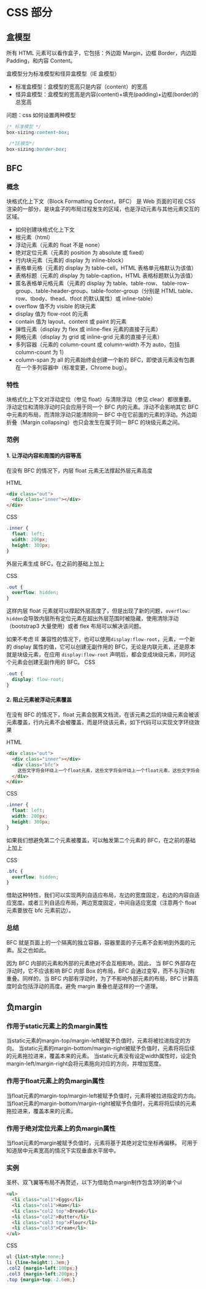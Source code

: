 # CSS 部分

## 盒模型

所有 HTML 元素可以看作盒子，它包括：外边距 Margin，边框 Border，内边距 Padding，和内容 Content。

盒模型分为标准模型和怪异盒模型（IE 盒模型）

- 标准盒模型：盒模型的宽高只是内容（content）的宽高
- 怪异盒模型：盒模型的宽高是内容(content)+填充(padding)+边框(border)的总宽高

问题：css 如何设置两种模型

```CSS
/* 标准模型 */
box-sizing:content-box;

 /*IE模型*/
box-sizing:border-box;
```

## BFC

### 概念

块格式化上下文（Block Formatting Context，BFC） 是 Web 页面的可视 CSS 渲染的一部分，是块盒子的布局过程发生的区域，也是浮动元素与其他元素交互的区域。

- 如何创建块格式化上下文
- 根元素（html）
- 浮动元素（元素的 float 不是 none）
- 绝对定位元素（元素的 position 为 absolute 或 fixed）
- 行内块元素（元素的 display 为 inline-block）
- 表格单元格（元素的 display 为 table-cell，HTML 表格单元格默认为该值）
- 表格标题（元素的 display 为 table-caption，HTML 表格标题默认为该值）
- 匿名表格单元格元素（元素的 display 为 table、table-row、 table-row-group、table-header-group、table-footer-group（分别是 HTML table、row、tbody、thead、tfoot 的默认属性）或 inline-table）
- overflow 值不为 visible 的块元素
- display 值为 flow-root 的元素
- contain 值为 layout、content 或 paint 的元素
- 弹性元素（display 为 flex 或 inline-flex 元素的直接子元素）
- 网格元素（display 为 grid 或 inline-grid 元素的直接子元素）
- 多列容器（元素的 column-count 或 column-width 不为 auto，包括 column-count 为 1）
- column-span 为 all 的元素始终会创建一个新的 BFC，即使该元素没有包裹在一个多列容器中（标准变更，Chrome bug）。

### 特性

块格式化上下文对浮动定位（参见 float）与清除浮动（参见 clear）都很重要。浮动定位和清除浮动时只会应用于同一个 BFC 内的元素。浮动不会影响其它 BFC 中元素的布局，而清除浮动只能清除同一 BFC 中在它前面的元素的浮动。外边距折叠（Margin collapsing）也只会发生在属于同一 BFC 的块级元素之间。

### 范例

#### 1. 让浮动内容和周围的内容等高

在没有 BFC 的情况下，内层 float 元素无法撑起外层元素高度

HTML

```html
<div class="out">
  <div class="inner"></div>
</div>
```

CSS

```css
.inner {
  float: left;
  width: 200px;
  height: 300px;
}
```

外层元素生成 BFC，在之前的基础上加上

CSS

```css
.out {
  overflow: hidden;
}
```

这样内层 float 元素就可以撑起外层高度了，但是出现了新的问题，`overflow: hidden`会导致内层所有定位元素在超出外层范围时被隐藏，使用清除浮动（bootstrap3 大量使用）或者 flex 布局可以解决该问题。

如果不考虑 IE 兼容性的情况下，也可以使用`display:flow-root`，元素，一个新的 display 属性的值，它可以创建无副作用的 BFC，无论是内联元素，还是原本就是块级元素，在应用 `display:flow-root` 声明后，都会变成块级元素，同时这个元素会创建无副作用的 BFC。
CSS

```css
.out {
  display: flow-root;
}
```

#### 2. 阻止元素被浮动元素覆盖

在没有 BFC 的情况下，float 元素会脱离文档流，在该元素之后的块级元素会被该元素覆盖，行内元素不会被覆盖，而是环绕该元素，如下代码可以实现文字环绕效果

HTML

```html
<div class="out">
  <div class="inner"></div>
  <div class="bfc">
    这些文字将会环绕上一个float元素，这些文字将会环绕上一个float元素，这些文字将会环绕上一个float元素，这些文字将会环绕上一个float元素，这些文字将会环绕上一个float元素，这些文字将会环绕上一个float元素，这些文字将会环绕上一个float元素，这些文字将会环绕上一个float元素
  </div>
</div>
```

CSS

```css
.inner {
  float: left;
  width: 200px;
  height: 300px;
}
```

如果我们想避免第二个元素被覆盖，可以触发第二个元素的 BFC，在之前的基础上加上

CSS

```css
.bfc {
  overflow: hidden;
}
```

借助这种特性，我们可以实现两列自适应布局，左边的宽度固定，右边的内容自适应宽度。或者三列自适应布局，两边宽度固定，中间自适应宽度（注意两个 float 元素要放在 bfc 元素前边）。

### 总结

BFC 就是页面上的一个隔离的独立容器，容器里面的子元素不会影响到外面的元素。反之也如此。

因为 BFC 内部的元素和外部的元素绝对不会互相影响，因此， 当 BFC 外部存在浮动时，它不应该影响 BFC 内部 Box 的布局，BFC 会通过变窄，而不与浮动有重叠。同样的，当 BFC 内部有浮动时，为了不影响外部元素的布局，BFC 计算高度时会包括浮动的高度。避免 margin 重叠也是这样的一个道理。

## 负margin

### 作用于static元素上的负margin属性

当static元素的margin-top/margin-left被赋予负值时，元素将被拉进指定的方向。
当static元素的margin-bottom/margin-right被赋予负值时，元素将将后续的元素拖拉进来，覆盖本来的元素。
当static元素没有设定width属性时，设定负margin-left/margin-right会将元素拖向对应的方向，并增加宽度。

### 作用于float元素上的负margin属性
当float元素的margin-top/margin-left被赋予负值时，元素将被拉进指定的方向。
当float元素的margin-bottom/margin-right被赋予负值时，元素将将后续的元素拖拉进来，覆盖本来的元素。

### 作用于绝对定位元素上的负margin属性
当float元素的margin被赋予负值时，元素将基于其绝对定位坐标再偏移。
可用于知道居中元素宽高的情况下实现垂直水平居中。

### 实例
圣杯、双飞翼等布局不再赘述，以下为借助负margin制作包含3列的单个ul
```html
<ul> 
  <li class="col1">Eggs</li> 
  <li class="col1">Ham</li> 
  <li class="col2 top">Bread</li> 
  <li class="col2">Butter</li> 
  <li class="col3 top">Flour</li> 
  <li class="col3">Cream</li> 
</ul>
```

CSS

```css
ul {list-style:none;}
li {line-height:1.3em;}
.col2 {margin-left:100px;}
.col3 {margin-left:200px;}
.top {margin-top:-2.6em;}
```